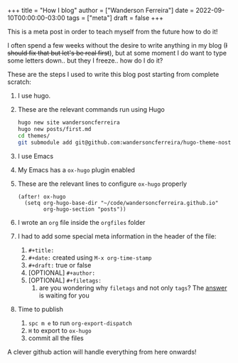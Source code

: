 +++
title = "How I blog"
author = ["Wanderson Ferreira"]
date = 2022-09-10T00:00:00-03:00
tags = ["meta"]
draft = false
+++

This is a meta post in order to teach myself from the future how to do it!

I often spend a few weeks without the desire to write anything in my blog (~~I
should fix that but let's be real first~~), but at some moment I do want to type
some letters down.. but they I freeze.. how do I do it?

These are the steps I used to write this blog post starting from complete scratch:

1.  I use hugo.
2.  These are the relevant commands run using Hugo
    ```sh
    hugo new site wandersoncferreira
    hugo new posts/first.md
    cd themes/
    git submodule add git@github.com:wandersoncferreira/hugo-theme-nostyleplease.git
    ```

3.  I use Emacs
4.  My Emacs has a `ox-hugo` plugin enabled
5.  These are the relevant lines to configure `ox-hugo` properly
    ```elisp
    (after! ox-hugo
      (setq org-hugo-base-dir "~/code/wandersoncferreira.github.io"
            org-hugo-section "posts"))
    ```

6.  I wrote an `org` file inside the `orgfiles` folder
7.  I had to add some special meta information in the header of the file:
    1.  `#+title:`
    2.  `#+date:` created using `M-x org-time-stamp`
    3.  `#+draft:` true or false
    4.  [OPTIONAL] `#+author:`
    5.  [OPTIONAL] `#+filetags:`
        1.  are you wondering why `filetags` and not only `tags`? The [answer](https://ox-hugo.scripter.co/doc/tags-and-categories/#why-use-plus-filetags-and-not-plus-tags) is waiting for you
8.  Time to publish
    1.  `spc m e` to run `org-export-dispatch`
    2.  `H` to export to `ox-hugo`
    3.  commit all the files

A clever github action will handle everything from here onwards!
